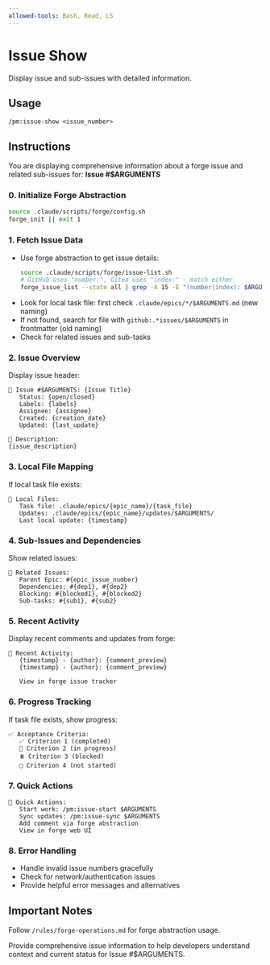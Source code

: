 ```yaml
---
allowed-tools: Bash, Read, LS
---
```


# Issue Show

Display issue and sub-issues with detailed information.

## Usage
```
/pm:issue-show <issue_number>
```

## Instructions

You are displaying comprehensive information about a forge issue and related sub-issues for: **Issue #$ARGUMENTS**

### 0. Initialize Forge Abstraction

```bash
source .claude/scripts/forge/config.sh
forge_init || exit 1
```

### 1. Fetch Issue Data
- Use forge abstraction to get issue details:
  ```bash
  source .claude/scripts/forge/issue-list.sh
  # GitHub uses "number:", Gitea uses "index:" - match either
  forge_issue_list --state all | grep -A 15 -E "(number|index): $ARGUMENTS"
  ```
- Look for local task file: first check `.claude/epics/*/$ARGUMENTS.md` (new naming)
- If not found, search for file with `github:.*issues/$ARGUMENTS` in frontmatter (old naming)
- Check for related issues and sub-tasks

### 2. Issue Overview
Display issue header:
```
🎫 Issue #$ARGUMENTS: {Issue Title}
   Status: {open/closed}
   Labels: {labels}
   Assignee: {assignee}
   Created: {creation_date}
   Updated: {last_update}
   
📝 Description:
{issue_description}
```

### 3. Local File Mapping
If local task file exists:
```
📁 Local Files:
   Task file: .claude/epics/{epic_name}/{task_file}
   Updates: .claude/epics/{epic_name}/updates/$ARGUMENTS/
   Last local update: {timestamp}
```

### 4. Sub-Issues and Dependencies
Show related issues:
```
🔗 Related Issues:
   Parent Epic: #{epic_issue_number}
   Dependencies: #{dep1}, #{dep2}
   Blocking: #{blocked1}, #{blocked2}
   Sub-tasks: #{sub1}, #{sub2}
```

### 5. Recent Activity
Display recent comments and updates from forge:
```
💬 Recent Activity:
   {timestamp} - {author}: {comment_preview}
   {timestamp} - {author}: {comment_preview}

   View in forge issue tracker
```

### 6. Progress Tracking
If task file exists, show progress:
```
✅ Acceptance Criteria:
   ✅ Criterion 1 (completed)
   🔄 Criterion 2 (in progress)
   ⏸️ Criterion 3 (blocked)
   □ Criterion 4 (not started)
```

### 7. Quick Actions
```
🚀 Quick Actions:
   Start work: /pm:issue-start $ARGUMENTS
   Sync updates: /pm:issue-sync $ARGUMENTS
   Add comment via forge abstraction
   View in forge web UI
```

### 8. Error Handling
- Handle invalid issue numbers gracefully
- Check for network/authentication issues
- Provide helpful error messages and alternatives

## Important Notes

Follow `/rules/forge-operations.md` for forge abstraction usage.

Provide comprehensive issue information to help developers understand context and current status for Issue #$ARGUMENTS.
